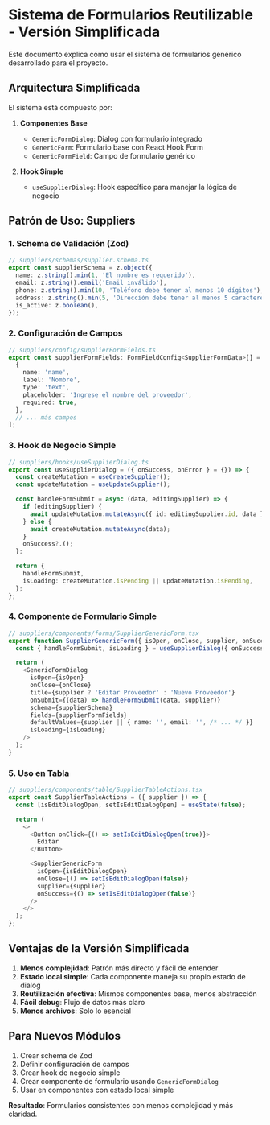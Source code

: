 # Sistema de Formularios Reutilizable - Versión Simplificada

Este documento explica cómo usar el sistema de formularios genérico desarrollado para el proyecto.

## Arquitectura Simplificada

El sistema está compuesto por:

1. **Componentes Base**
   - `GenericFormDialog`: Dialog con formulario integrado
   - `GenericForm`: Formulario base con React Hook Form
   - `GenericFormField`: Campo de formulario genérico

2. **Hook Simple**
   - `useSupplierDialog`: Hook específico para manejar la lógica de negocio

## Patrón de Uso: Suppliers

### 1. Schema de Validación (Zod)

```typescript
// suppliers/schemas/supplier.schema.ts
export const supplierSchema = z.object({
  name: z.string().min(1, 'El nombre es requerido'),
  email: z.string().email('Email inválido'),
  phone: z.string().min(10, 'Teléfono debe tener al menos 10 dígitos'),
  address: z.string().min(5, 'Dirección debe tener al menos 5 caracteres'),
  is_active: z.boolean(),
});
```

### 2. Configuración de Campos

```typescript
// suppliers/config/supplierFormFields.ts
export const supplierFormFields: FormFieldConfig<SupplierFormData>[] = [
  {
    name: 'name',
    label: 'Nombre',
    type: 'text',
    placeholder: 'Ingrese el nombre del proveedor',
    required: true,
  },
  // ... más campos
];
```

### 3. Hook de Negocio Simple

```typescript
// suppliers/hooks/useSupplierDialog.ts
export const useSupplierDialog = ({ onSuccess, onError } = {}) => {
  const createMutation = useCreateSupplier();
  const updateMutation = useUpdateSupplier();

  const handleFormSubmit = async (data, editingSupplier) => {
    if (editingSupplier) {
      await updateMutation.mutateAsync({ id: editingSupplier.id, data });
    } else {
      await createMutation.mutateAsync(data);
    }
    onSuccess?.();
  };

  return {
    handleFormSubmit,
    isLoading: createMutation.isPending || updateMutation.isPending,
  };
};
```

### 4. Componente de Formulario Simple

```typescript
// suppliers/components/forms/SupplierGenericForm.tsx
export function SupplierGenericForm({ isOpen, onClose, supplier, onSuccess }) {
  const { handleFormSubmit, isLoading } = useSupplierDialog({ onSuccess });

  return (
    <GenericFormDialog
      isOpen={isOpen}
      onClose={onClose}
      title={supplier ? 'Editar Proveedor' : 'Nuevo Proveedor'}
      onSubmit={(data) => handleFormSubmit(data, supplier)}
      schema={supplierSchema}
      fields={supplierFormFields}
      defaultValues={supplier || { name: '', email: '', /* ... */ }}
      isLoading={isLoading}
    />
  );
}
```

### 5. Uso en Tabla

```typescript
// suppliers/components/table/SupplierTableActions.tsx
export const SupplierTableActions = ({ supplier }) => {
  const [isEditDialogOpen, setIsEditDialogOpen] = useState(false);

  return (
    <>
      <Button onClick={() => setIsEditDialogOpen(true)}>
        Editar
      </Button>

      <SupplierGenericForm
        isOpen={isEditDialogOpen}
        onClose={() => setIsEditDialogOpen(false)}
        supplier={supplier}
        onSuccess={() => setIsEditDialogOpen(false)}
      />
    </>
  );
};
```

## Ventajas de la Versión Simplificada

1. **Menos complejidad**: Patrón más directo y fácil de entender
2. **Estado local simple**: Cada componente maneja su propio estado de dialog
3. **Reutilización efectiva**: Mismos componentes base, menos abstracción
4. **Fácil debug**: Flujo de datos más claro
5. **Menos archivos**: Solo lo esencial

## Para Nuevos Módulos

1. Crear schema de Zod
2. Definir configuración de campos  
3. Crear hook de negocio simple
4. Crear componente de formulario usando `GenericFormDialog`
5. Usar en componentes con estado local simple

**Resultado**: Formularios consistentes con menos complejidad y más claridad.
